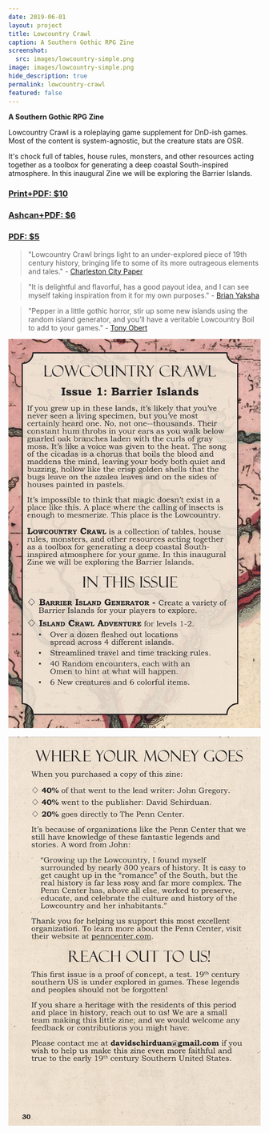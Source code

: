 ```yaml
---
date: 2019-06-01
layout: project
title: Lowcountry Crawl
caption: A Southern Gothic RPG Zine
screenshot:
  src: images/lowcountry-simple.png
image: images/lowcountry-simple.png
hide_description: true
permalink: lowcountry-crawl
featured: false
---
```


**A Southern Gothic RPG Zine**

Lowcountry Crawl is a roleplaying game supplement for DnD-ish games. Most of the content is system-agnostic, but the creature stats are OSR. 

It's chock full of tables, house rules, monsters, and other resources acting together as a toolbox for generating a deep coastal South-inspired atmosphere. In this inaugural Zine we will be exploring the Barrier Islands.

<div class="row centerButtons">
 <div class="col-md-6 col-6">
	<a class="btn lcc-btn" href="https://gum.co/RSWFZ" target="_blank"><h3>Print+PDF: $10</h3></a>
  </div>
  <div class="col-md-6 col-6">
	<a class="btn lcc-btn" href="https://gum.co/sxRdk" target="_blank"><h3>Ashcan+PDF: $6</h3></a>
  </div>
    <div class="col-md-6 col-6" style="margin-top:10px;">
	<a class="btn lcc-btn" href="https://gum.co/pSEeO" target="_blank"><h3>PDF: $5</h3></a>
  </div>
  </div>

> "Lowcountry Crawl brings light to an under-explored piece of 19th century history, bringing life to some of its more outrageous elements and tales." - [Charleston City Paper](https://www.charlestoncitypaper.com/charleston/new-local-role-playing-game-takes-you-on-a-lowcountry-adventure/Content?oid=30331806&fbclid=IwAR1292cj1F85EULy7u-0jfl2VZvKOt5zO49Fr23Ya5BWq3beifkTUMfxhDg)

> "It is delightful and flavorful, has a good payout idea, and I can see myself taking inspiration from it for my own purposes." - [Brian Yaksha](https://mobile.twitter.com/goatmansgoblet/status/1190806243545436160)

> "Pepper in a little gothic horror, stir up some new islands using the random island generator, and you’ll have a veritable Lowcountry Boil to add to your games." - [Tony Obert](https://www.beyondtheweird.blog/blog/lowcountry-crawl-interview)

![lowcountry-back.png](/images/lowcountry-back-1.png)

![lowcountry-back.png](/images/lowcountry-back-2.png)